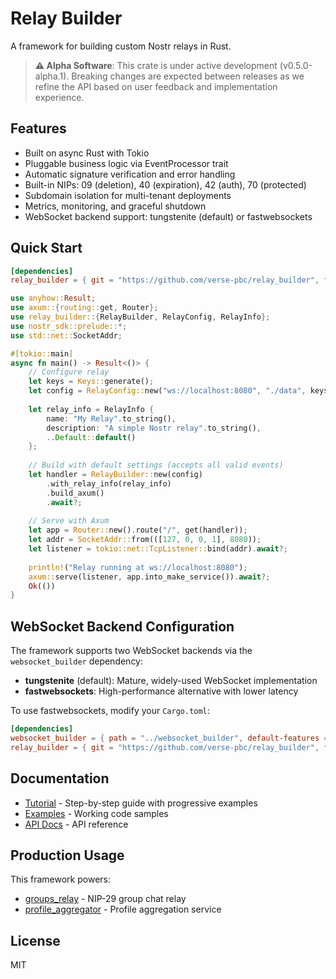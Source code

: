 # Relay Builder

A framework for building custom Nostr relays in Rust.

> **⚠️ Alpha Software**: This crate is under active development (v0.5.0-alpha.1). Breaking changes are expected between releases as we refine the API based on user feedback and implementation experience.

## Features

- Built on async Rust with Tokio
- Pluggable business logic via EventProcessor trait
- Automatic signature verification and error handling
- Built-in NIPs: 09 (deletion), 40 (expiration), 42 (auth), 70 (protected)
- Subdomain isolation for multi-tenant deployments
- Metrics, monitoring, and graceful shutdown
- WebSocket backend support: tungstenite (default) or fastwebsockets

## Quick Start

```toml
[dependencies]
relay_builder = { git = "https://github.com/verse-pbc/relay_builder", features = ["axum"] }
```

```rust
use anyhow::Result;
use axum::{routing::get, Router};
use relay_builder::{RelayBuilder, RelayConfig, RelayInfo};
use nostr_sdk::prelude::*;
use std::net::SocketAddr;

#[tokio::main]
async fn main() -> Result<()> {
    // Configure relay
    let keys = Keys::generate();
    let config = RelayConfig::new("ws://localhost:8080", "./data", keys);
    
    let relay_info = RelayInfo {
        name: "My Relay".to_string(),
        description: "A simple Nostr relay".to_string(),
        ..Default::default()
    };
    
    // Build with default settings (accepts all valid events)
    let handler = RelayBuilder::new(config)
        .with_relay_info(relay_info)
        .build_axum()
        .await?;
    
    // Serve with Axum
    let app = Router::new().route("/", get(handler));
    let addr = SocketAddr::from(([127, 0, 0, 1], 8080));
    let listener = tokio::net::TcpListener::bind(addr).await?;
    
    println!("Relay running at ws://localhost:8080");
    axum::serve(listener, app.into_make_service()).await?;
    Ok(())
}
```

## WebSocket Backend Configuration

The framework supports two WebSocket backends via the `websocket_builder` dependency:

- **tungstenite** (default): Mature, widely-used WebSocket implementation
- **fastwebsockets**: High-performance alternative with lower latency

To use fastwebsockets, modify your `Cargo.toml`:

```toml
[dependencies]
websocket_builder = { path = "../websocket_builder", default-features = false, features = ["fastwebsockets"] }
relay_builder = { git = "https://github.com/verse-pbc/relay_builder", features = ["axum"] }
```

## Documentation

- [Tutorial](./examples/README.md) - Step-by-step guide with progressive examples
- [Examples](./examples/) - Working code samples
- [API Docs](https://docs.rs/relay_builder) - API reference

## Production Usage

This framework powers:
- [groups_relay](https://github.com/verse-pbc/groups) - NIP-29 group chat relay
- [profile_aggregator](https://github.com/verse-pbc/profile_aggregator) - Profile aggregation service

## License

MIT